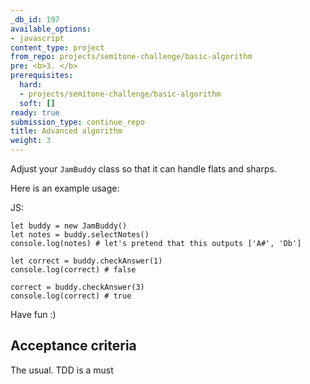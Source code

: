 ```yaml
---
_db_id: 197
available_options:
- javascript
content_type: project
from_repo: projects/semitone-challenge/basic-algorithm
pre: <b>3. </b>
prerequisites:
  hard:
  - projects/semitone-challenge/basic-algorithm
  soft: []
ready: true
submission_type: continue_repo
title: Advanced algorithm
weight: 3
---
```


Adjust your `JamBuddy` class so that it can handle flats and sharps.

Here is an example usage:

JS:

```
let buddy = new JamBuddy()
let notes = buddy.selectNotes()
console.log(notes) # let's pretend that this outputs ['A#', 'Db']

let correct = buddy.checkAnswer(1)
console.log(correct) # false

correct = buddy.checkAnswer(3)
console.log(correct) # true
```

Have fun :)

## Acceptance criteria

The usual. TDD is a must
